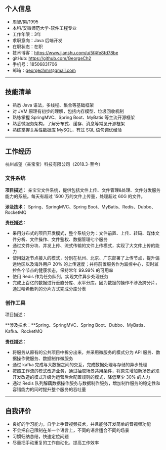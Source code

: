 ## 个人信息

* 周智/男/1995
* 本科/安徽师范大学-软件工程专业
* 工作年限：3年
* 求职意向：Java 后端开发
* 在职状态：在职
* 技术博客：https://www.jianshu.com/u/5f4fe8fd78be
* gitHub: https://github.com/GeorgeCh2
* 手机号：18506831706
* 邮箱：georgechmr@gmail.com

---

## 技能清单

* 熟悉 Java 语法，多线程、集合等基础框架
* 对 JVM 原理有初步的理解，包括内存模型、垃圾回收机制
* 熟练掌握 SpringMVC、Spring Boot、MyBatis 等主流开源框架
* 熟悉微服务架构，了解分布式、缓存、消息等常见开源框架
* 熟练掌握关系性数据库 MySQL，有过 SQL 语句调优经验

---

## 工作经历

杭州点望（亲宝宝）科技有限公司（2018.3-至今）

### 文件系统

**项目描述：** 亲宝宝文件系统，提供包括文件上传、文件管理&处理、文件分发服务能力的系统。每天有超过 1500 万的文件上传量，处理超过 60G 的文件。

**涉及技术：** Spring、SpringMVC、Spring Boot、MyBatis、Redis、Dubbo、RocketMQ

**责任描述：**

* 采用分布式的项目开发模式，整个系统分为：文件前置、上传、转码、媒体文件分析、文件操作、文件鉴权、数据管理七个服务
* 通过文件分块、并发上传、流式传输的文件上传模式，实现了大文件上传的能力
* 使用就近节点接入的模式，分别在杭州、北京、广东部署了上传节点，提升偏远地区以及海外用户 20% 的上传速度；并将前置服务作为监控中心，实时监控各个节点的健康状态，保持常年 99.99% 的可用率
* 使用 Redis 作为任务队列，实现文件异步处理任务
* 完成上百亿的数据进行垂直分库、水平分库，因为数据的操作不涉及跨分片，通过哈希散列的分片方式完成分库分表

### 创作工具

项目描述：

**涉及技术：**Spring、SpringMVC、Spring Boot、Dubbo、MyBatis、Kafka、RocketMQ

**责任描述：**

* 将服务从原有的公共项目中拆分出来，并采用微服务的模式分为 API 服务、数据操作微服务、数据制作微服务
* 通过 kafka 完成与大数据之间的交互，完成数据处理与存储的异步处理
* 按照工作流的模式改造业务，通过抽取场景共用条件，将原先增加新场景必须开发改造的模式升级为运营后台配置规则的模式，降低至少 30% 的人力
* 通过 Redis 队列解藕数据操作服务与数据制作服务，增加制作服务的稳定性和容错能力的同时提升整个服务的吞吐量

---

## 自我评价

* 良好的学习能力，自学上手音视频技术，并且能够开发简单的音视频功能
* 不会把自己限制在某一个语言上，不同的语言适合不同的场景
* 习惯归纳总结，快速定位问题
* 尽量把手动重复的工作自动化，提高工作效率
